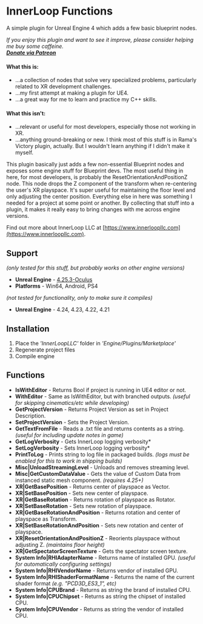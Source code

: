# InnerLoop Functions

A simple plugin for Unreal Engine 4 which adds a few basic blueprint nodes.

*If you enjoy this plugin and want to see it improve, please consider helping me buy some caffeine.<br>
[**Donate via Patreon**](https://www.patreon.com/innerloopllc)*

#### What this is:
+ ...a collection of nodes that solve very specialized problems, particularly related to XR development challenges.
+ ...my first attempt at making a plugin for UE4.
+ ...a great way for me to learn and practice my C++ skills.

#### What this isn't:
+ ...relevant or useful for most developers, especially those not working in XR.
+ ...anything ground-breaking or new. I think most of this stuff is in Rama's Victory plugin, actually. But I wouldn't learn anything if I didn't make it myself.

This plugin basically just adds a few non-essential Blueprint nodes and exposes some engine stuff for Blueprint devs. The most useful thing in here, for most developers, is probably the ResetOrientationAndPositionZ node. This node drops the Z component of the transform when re-centering the user's XR playspace. It's super useful for maintaining the floor level and only adjusting the center position.
Everything else in here was something I needed for a project at some point or another. By collecting that stuff into a plugin, it makes it really easy to bring changes with me across engine versions.

Find out more about InnerLoop LLC at [https://www.innerloopllc.com](https://www.innerloopllc.com).

## Support
*(only tested for this stuff, but probably works on other engine versions)*
* **Unreal Engine** - [4.25.3-Oculus](https://github.com/Oculus-VR/UnrealEngine)
* **Platforms** - Win64, Android, PS4

*(not tested for functionality, only to make sure it compiles)*
* **Unreal Engine** - 4.24, 4.23, 4.22, 4.21

## Installation
1) Place the *'InnerLoopLLC'* folder in *'Engine/Plugins/Marketplace'*<br>
2) Regenerate project files<br>
3) Compile engine<br>

## Functions
* **IsWithEditor** - Returns Bool if project is running in UE4 editor or not.<br>
* **WithEditor** - Same as IsWithEditor, but with branched outputs. *(useful for skipping cinematics/etc while developing)*<br>
* **GetProjectVersion** - Returns Project Version as set in Project Description.<br>
* **SetProjectVersion** - Sets the Project Version.<br>
* **GetTextFromFile** - Reads a .txt file and returns contents as a string. *(useful for including update notes in game)*<br>
* **GetLogVerbosity** - Gets InnerLoop logging verbosity*<br>
* **SetLogVerbosity** - Sets InnerLoop logging verbosity*<br>
* **PrintToLog** - Prints string to log file in packaged builds. *(logs must be enabled for this to work in shipping builds)*<br>
* **Misc|UnloadStreamingLevel** - Unloads and removes streaming level.<br>
* **Misc|GetCustomDataValue** - Gets the value of Custom Data from instanced static mesh component. *(requires 4.25+)*<br>
* **XR|GetBasePosition** - Returns center of playspace as Vector.<br>
* **XR|SetBasePosition** - Sets new center of playspace.<br>
* **XR|GetBaseRotation** - Returns rotation of playspace as Rotator.<br>
* **XR|SetBaseRotation** - Sets new rotation of playspace.<br>
* **XR|GetBaseRotationAndPosition** - Returns rotation and center of playspace as Transform.<br>
* **XR|SetBaseRotationAndPosition** - Sets new rotation and center of playspace.<br>
* **XR|ResetOrientationAndPositionZ** - Reorients playspace without adjusting Z. *(maintains floor height)*<br>
* **XR|GetSpectatorScreenTexture** - Gets the spectator screen texture.<br>
* **System Info|RHIAdapterName** - Returns name of installed GPU. *(useful for automatically configuring settings)*<br>
* **System Info|RHIVendorName** - Returns vendor of installed GPU.<br>
* **System Info|RHIShaderFormatName** - Returns the name of the current shader format *(e.g. "PCD3D_ES3_1", etc)*<br>
* **System Info|CPUBrand** - Returns as string the brand of installed CPU.<br>
* **System Info|CPUChipset** - Returns as string the chipset of installed CPU.<br>
* **System Info|CPUVendor** - Returns as string the vendor of installed CPU.<br>
